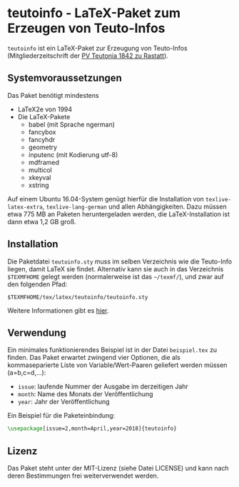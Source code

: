 # teutoinfo - LaTeX-Paket zum Erzeugen von Teuto-Infos

`teutoinfo` ist ein LaTeX-Paket zur Erzeugung von Teuto-Infos
(Mitgliederzeitschrift der [PV Teutonia 1842 zu Rastatt](http://www.pv-teutonia.org/)).

## Systemvoraussetzungen

Das Paket benötigt mindestens

- LaTeX2e von 1994
- Die LaTeX-Pakete
    - babel (mit Sprache ngerman)
    - fancybox
    - fancyhdr
    - geometry
    - inputenc (mit Kodierung utf-8)
    - mdframed
    - multicol
    - xkeyval
    - xstring

Auf einem Ubuntu 16.04-System genügt hierfür die Installation von
`texlive-latex-extra`, `texlive-lang-german` und allen Abhängigkeiten. Dazu
müssen etwa 775 MB an Paketen heruntergeladen werden, die LaTeX-Installation ist
dann etwa 1,2 GB groß.

## Installation

Die Paketdatei `teutoinfo.sty` muss im selben Verzeichnis wie die Teuto-Info
liegen, damit LaTeX sie findet. Alternativ kann sie auch in das Verzeichnis
`$TEXMFHOME` gelegt werden (normalerweise ist das `~/texmf/`), und zwar auf den
folgenden Pfad:

```
$TEXMFHOME/tex/latex/teutoinfo/teutoinfo.sty
```

Weitere Informationen gibt es
[hier](https://en.wikibooks.org/wiki/LaTeX/Creating_Packages#Creating_your_own_package).

## Verwendung

Ein minimales funktionierendes Beispiel ist in der Datei `beispiel.tex` zu
finden. Das Paket erwartet zwingend vier Optionen, die als kommaseparierte
Liste von Variable/Wert-Paaren geliefert werden müssen (a=b,c=d,...):

- `issue`: laufende Nummer der Ausgabe im derzeitigen Jahr
- `month`: Name des Monats der Veröffentlichung
- `year`: Jahr der Veröffentlichung

Ein Beispiel für die Paketeinbindung:

```latex
\usepackage[issue=2,month=April,year=2018]{teutoinfo}
```

## Lizenz

Das Paket steht unter der MIT-Lizenz (siehe Datei LICENSE) und kann nach deren
Bestimmungen frei weiterverwendet werden.

